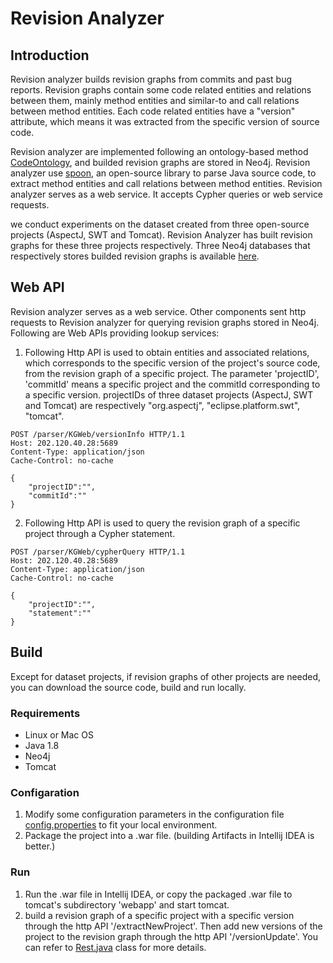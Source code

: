 # Revision Analyzer
## Introduction

Revision analyzer builds revision graphs from commits and past bug reports. Revision graphs contain some code related entities and relations between them, mainly method entities and similar-to and call relations between method entities. Each code related entities have a "version" attribute, which means it was extracted from the specific version of source code. 

Revision analyzer are implemented following an ontology-based method [CodeOntology](https://github.com/codeontology/parser), and builded revision graphs are stored in Neo4j. Revision analyzer use [spoon](http://spoon.gforge.inria.fr/index.html), an open-source library to parse Java source code, to extract method entities and call relations between method entities. Revision analyzer serves as a web service. It accepts Cypher queries or web service requests.

we conduct experiments on the dataset created from three open-source projects (AspectJ, SWT and Tomcat).  Revision Analyzer has built revision graphs for these three projects respectively. Three Neo4j databases that respectively stores builded revision graphs is available [here](https://jbox.sjtu.edu.cn/l/aoMeGs).

## Web API

Revision analyzer serves as a web service. Other components sent http requests to Revision analyzer for querying revision graphs stored in Neo4j. Following are Web APIs providing lookup services: 

1. Following Http API is used to obtain entities and associated relations, which corresponds to the specific version of the project's source code, from the revision graph of a specific project. The parameter 'projectID', 'commitId' means a specific project and the commitId corresponding to a specific version. projectIDs of three dataset projects (AspectJ, SWT and Tomcat) are respectively "org.aspectj", "eclipse.platform.swt", "tomcat".

```http
POST /parser/KGWeb/versionInfo HTTP/1.1
Host: 202.120.40.28:5689
Content-Type: application/json
Cache-Control: no-cache

{
	"projectID":"",
	"commitId":""
}
```

2. Following Http API is used to query the revision graph of a specific project through a Cypher statement.

```http
POST /parser/KGWeb/cypherQuery HTTP/1.1
Host: 202.120.40.28:5689
Content-Type: application/json
Cache-Control: no-cache

{
	"projectID":"",
	"statement":""
}
```

## Build

Except for dataset projects, if revision graphs of other projects are needed, you can download the source code, build and run locally.

### Requirements

- Linux or Mac OS
- Java 1.8
- Neo4j
- Tomcat

### Configaration

1. Modify some configuration parameters in the configuration file [config.properties](./KGWeb/src/main/resources/config.properties) to fit your local environment.
2. Package the project into a .war file. (building Artifacts in Intellij IDEA is better.)

### Run

1. Run the .war file in Intellij IDEA, or copy the packaged .war file to tomcat's subdirectory 'webapp' and start tomcat.
2. build a revision graph of a specific project with a specific version through the http API '/extractNewProject'. Then add new versions of the project to the revision graph through the http API '/versionUpdate'. You can refer to [Rest.java](./KGWeb/src/main/java/org/codeontology/Rest.java) class for more details.
